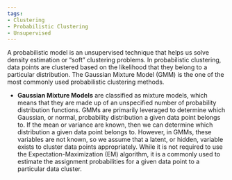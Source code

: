 ```yaml
---
tags:
- Clustering
- Probabilistic Clustering
- Unsupervised
---
```


A probabilistic model is an unsupervised technique that helps us solve density estimation or “soft” clustering problems. In probabilistic clustering, data points are clustered based on the likelihood that they belong to a particular distribution. The Gaussian Mixture Model (GMM) is the one of the most commonly used probabilistic clustering methods.

-   **Gaussian Mixture Models** are classified as mixture models, which means that they are made up of an unspecified number of probability distribution functions. GMMs are primarily leveraged to determine which Gaussian, or normal, probability distribution a given data point belongs to. If the mean or variance are known, then we can determine which distribution a given data point belongs to. However, in GMMs, these variables are not known, so we assume that a latent, or hidden, variable exists to cluster data points appropriately. While it is not required to use the Expectation-Maximization (EM) algorithm, it is a commonly used to estimate the assignment probabilities for a given data point to a particular data cluster.
